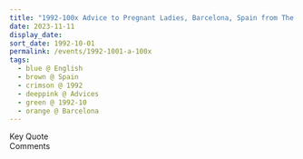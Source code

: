 ```yaml
---
title: "1992-100x Advice to Pregnant Ladies, Barcelona, Spain from The Divine Cool Breeze, Volume 7, Issue 5 (June 1993), Page 11"
date: 2023-11-11
display_date: 
sort_date: 1992-10-01
permalink: /events/1992-1001-a-100x
tags:
  - blue @ English
  - brown @ Spain
  - crimson @ 1992
  - deeppink @ Advices
  - green @ 1992-10
  - orange @ Barcelona
---
```


<wave-list>
  <list-title color="green" width="75">Key Quote</list-title>
  <list-item color="BlanchedAlmond"  width="200"></list-item>
  <list-item color="Lavender"></list-item>
  <list-item color="BlanchedAlmond"></list-item>
</wave-list>

<br>

<wave-list>
  <list-title color="green" width="75">Comments</list-title>
  <list-item color="BlanchedAlmond"  width="200"></list-item>
  <list-item color="Lavender"></list-item>
  <list-item color="BlanchedAlmond"></list-item>
</wave-list>